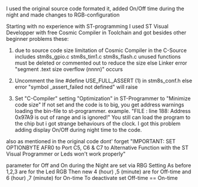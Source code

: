 I used the original source code 
formated it, added On/Off time during the night
and made changes to RGB-configuration

Starting with no experience with ST-programming
I used ST Visual Developper with free Cosmic Compiler in Toolchain
and got besides other beginner problems these:

1. due to source code size limitation of Cosmic Compiler
in the C-Source includes stm8s_gpio.c stm8s_tim1.c stm8s_flash.c
unused functions must be deleted or commented out to reduce the size 
else Linker error "segment .text size overflow (nnnn)" occurs 

2. Uncomment the line  #define USE_FULL_ASSERT    (1) 
in stm8s_conf.h else error "symbol _assert_failed not defined" will raise 

3. Set "C-Compiler" setting "Optimization" in ST-Programmer to "Minimize code size"
If not set and the code is to big, you get address warnings loading the bin-file to st-programmer.
example. "FILE : line 188: Address 0x97A9 is out of range and is ignored!"
You still can load the program to the chip but i got strange behaviours of the clock.
I got this problem adding display On/Off during night time to the code.

also as mentioned in the original code dont' forget 
"IMPORTANT: SET OPTIONBYTE AFR0 to Port C5, C6 & C7 to Alternative Function with the ST Visual Programmer
or Leds won't work properly"


parameter for Off and On during the Night are set via RBG Setting
As before 1,2,3 are for the Led RGB 
Then new 4 (hour) ,5 (minute) are for Off-time
and 6 (hour) ,7 (minute) for On-time
To deactivate set Off-time == On-time  
